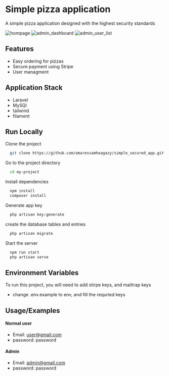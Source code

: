 
# Simple pizza application

A simple pizza application designed with the highest security standards

![hompage](https://github.com/omaressamheagazy/simple-pizza-app/assets/68665060/c36546f0-31a6-4db0-a383-523774b8cb2a)
![admin_dashboard](https://github.com/omaressamheagazy/simple-pizza-app/assets/68665060/a4ea8fa4-9801-4f2f-a129-b7a879097503)
![admin_user_list](https://github.com/omaressamheagazy/simple-pizza-app/assets/68665060/d40e8512-3121-4bb5-9424-b0bebdb526b3)

## Features

- Easy ordering for pizzas
- Secure payment using Stripe
- User managment 


## Application Stack
* Laravel 
* MySQl
* tailwind 
* filament 


## Run Locally

Clone the project

```bash
  git clone https://github.com/omaressamheagazy/simple_secured_app.git
```

Go to the project directory

```bash
  cd my-project
```

Install dependencies

```bash
  npm install
  composer install
```
Generate app key

```bash
  php artisan key:generate
```
create the database tables and entries

```bash
  php artisan migrate
```

Start the server

```bash
  npm run start
  php artisan serve
```


## Environment Variables

To run this project, you will need to add stirpe keys, and mailtrap keys
* change .env.example to env, and fill the requried keys
## Usage/Examples
#### Normal user
* Email: user@gmail.com
* password: password
#### Admin
* Email: admin@gmail.com
* password: password






